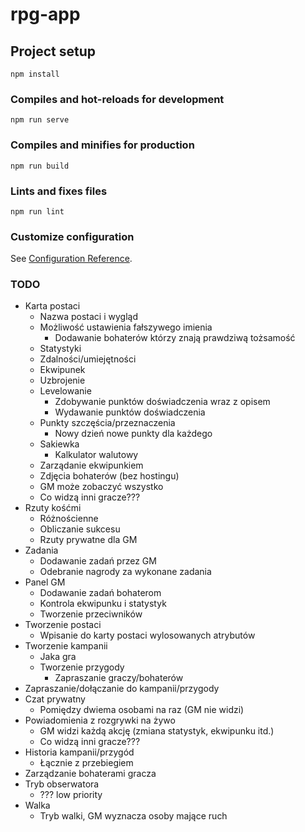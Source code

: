 # rpg-app

## Project setup
```
npm install
```

### Compiles and hot-reloads for development
```
npm run serve
```

### Compiles and minifies for production
```
npm run build
```

### Lints and fixes files
```
npm run lint
```

### Customize configuration
See [Configuration Reference](https://cli.vuejs.org/config/).

### TODO
* Karta postaci
  * Nazwa postaci i wygląd
  * Możliwość ustawienia fałszywego imienia
    * Dodawanie bohaterów którzy znają prawdziwą tożsamość
  * Statystyki
  * Zdalności/umiejętności
  * Ekwipunek
  * Uzbrojenie
  * Levelowanie
    * Zdobywanie punktów doświadczenia wraz z opisem
    * Wydawanie punktów doświadczenia
  * Punkty szczęścia/przeznaczenia
    * Nowy dzień nowe punkty dla każdego
  * Sakiewka
    * Kalkulator walutowy
  * Zarządanie ekwipunkiem
  * Zdjęcia bohaterów (bez hostingu)
  * GM może zobaczyć wszystko
  * Co widzą inni gracze???
* Rzuty kośćmi
  * Różnościenne
  * Obliczanie sukcesu
  * Rzuty prywatne dla GM
* Zadania
  * Dodawanie zadań przez GM
  * Odebranie nagrody za wykonane zadania
* Panel GM
  * Dodawanie zadań bohaterom
  * Kontrola ekwipunku i statystyk
  * Tworzenie przeciwników
* Tworzenie postaci
  * Wpisanie do karty postaci wylosowanych atrybutów
* Tworzenie kampanii
  * Jaka gra
  * Tworzenie przygody
    * Zapraszanie graczy/bohaterów
* Zapraszanie/dołączanie do kampanii/przygody
* Czat prywatny
  * Pomiędzy dwiema osobami na raz (GM nie widzi)
* Powiadomienia z rozgrywki na żywo
  * GM widzi każdą akcję (zmiana statystyk, ekwipunku itd.)
  * Co widzą inni gracze???
* Historia kampanii/przygód
  * Łącznie z przebiegiem
* Zarządzanie bohaterami gracza
* Tryb obserwatora
  * ??? low priority
* Walka
  * Tryb walki, GM wyznacza osoby mające ruch
